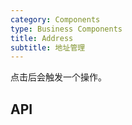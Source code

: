 ```yaml
---
category: Components
type: Business Components
title: Address
subtitle: 地址管理
---
```


点击后会触发一个操作。


## API


